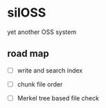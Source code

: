 # silOSS

yet another OSS system

## road map

- [ ] write and search index

- [ ] chunk file order

- [ ] Merkel tree based file check

